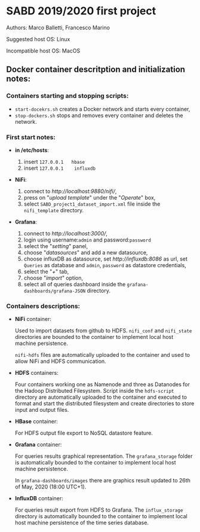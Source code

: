 # SABD 2019/2020 first project
Authors: Marco Balletti, Francesco Marino

Suggested host OS: Linux

Incompatible host OS: MacOS

## Docker container descritption and initialization notes:

### Containers starting and stopping scripts:
* `start-docekrs.sh` creates a Docker network and starts every container,
* `stop-dockers.sh` stops and removes every container and deletes the network.

### First start notes:
* **in /etc/hosts**:

	1. 	insert `127.0.0.1	hbase`
	2. insert `127.0.0.1	influxdb`

* **NiFi**: 

	1. connect to _http://localhost:9880/nifi/_,
	2. press on "*upload template*" under the "*Operate*" box,
	3. select `SABD_project1_dataset_import.xml` file inside the `nifi_template` directory.

* **Grafana**:
	1. connect to _http://localhost:3000/_,
	2. login using username:`admin` and password:`password`
	3. select the "*setting*" panel,
	4. choose "*datasources*" and add a new datasource,
	5. choose influxDB as datasource, set _http://influxdb:8086_ as url, set `Queries` as database and `admin`, `password` as datastore credentials,
	6. select the "*+*" tab,
	7. choose "*import*" option,
	8. select all of queries dashboard inside the `grafana-dashboards/grafana-JSON` directory.

### Containers descriptions:
* **NiFi** container:

	Used to import datasets from github to HDFS.
	`nifi_conf` and `nifi_state` directories are bounded to the container to implement local host machine persistence.
	
	`nifi-hdfs` files are automatically uploaded to the container and used to allow NiFi and HDFS communication.
	
* **HDFS** containers:
	
	Four containers working one as Namenode and three as Datanodes for the Hadoop Distributed Filesystem.
	Script inside the `hdfs-script` directory are automatically uploaded to the container and executed to format and start the distributed filesystem and create directories to store input and output files.
	
*  **HBase** container:

	For HDFS output file export to NoSQL datastore feature.
	
* **Grafana** container:

	For queries results graphical representation. The `grafana_storage` folder is automatically bounded to the container to implement local host machine persistence.
	
	In `grafana-dashboards/images` there are graphics result updated to 26th of May, 2020 (18:00 UTC+1).
	
* **InfluxDB** container:

	For queries result export from HDFS to Grafana. The `influx_storage` directory is automatically bounded to the container to implement local host machine persistence of the time series database.
